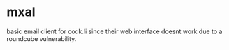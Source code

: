 # mxal
basic email client for cock.li since their web interface doesnt work due to a roundcube vulnerability.
